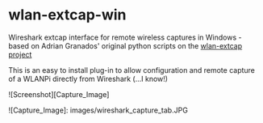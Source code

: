 # wlan-extcap-win
Wireshark extcap interface for remote wireless captures in Windows - based on Adrian Granados' original python scripts on the [wlan-extcap project][wlan-extcap]

This is an easy to install plug-in to allow configuration and remote capture of a WLANPi directly from Wireshark (...I know!)

![Screenshot][Capture_Image]


<!-- Links -->

[wlan-extcap]: https://github.com/adriangranados/wlan-extcap
![Capture_Image]: images/wireshark_capture_tab.JPG
